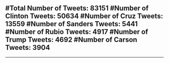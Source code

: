 #Total Number of Tweets: 83151 
#Number of Clinton Tweets: 50634
#Number of Cruz Tweets: 13559
#Number of Sanders Tweets: 5441
#Number of Rubio Tweets: 4917
#Number of Trump Tweets: 4692
#Number of Carson Tweets: 3904
---
---
